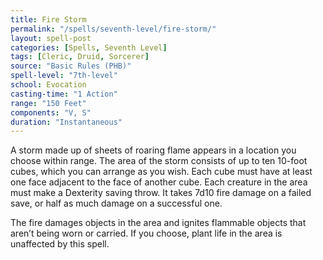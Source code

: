 ```yaml
---
title: Fire Storm
permalink: "/spells/seventh-level/fire-storm/"
layout: spell-post
categories: [Spells, Seventh Level]
tags: [Cleric, Druid, Sorcerer]
source: "Basic Rules (PHB)"
spell-level: "7th-level"
school: Evocation
casting-time: "1 Action"
range: "150 Feet"
components: "V, S"
duration: "Instantaneous"
---
```


A storm made up of sheets of roaring flame appears in a location you choose within range. The area of the storm consists of up to ten 10-foot cubes, which you can arrange as you wish. Each cube must have at least one face adjacent to the face of another cube. Each creature in the area must make a Dexterity saving throw. It takes 7d10 fire damage on a failed save, or half as much damage on a successful one.

The fire damages objects in the area and ignites flammable objects that aren’t being worn or carried. If you choose, plant life in the area is unaffected by this spell.